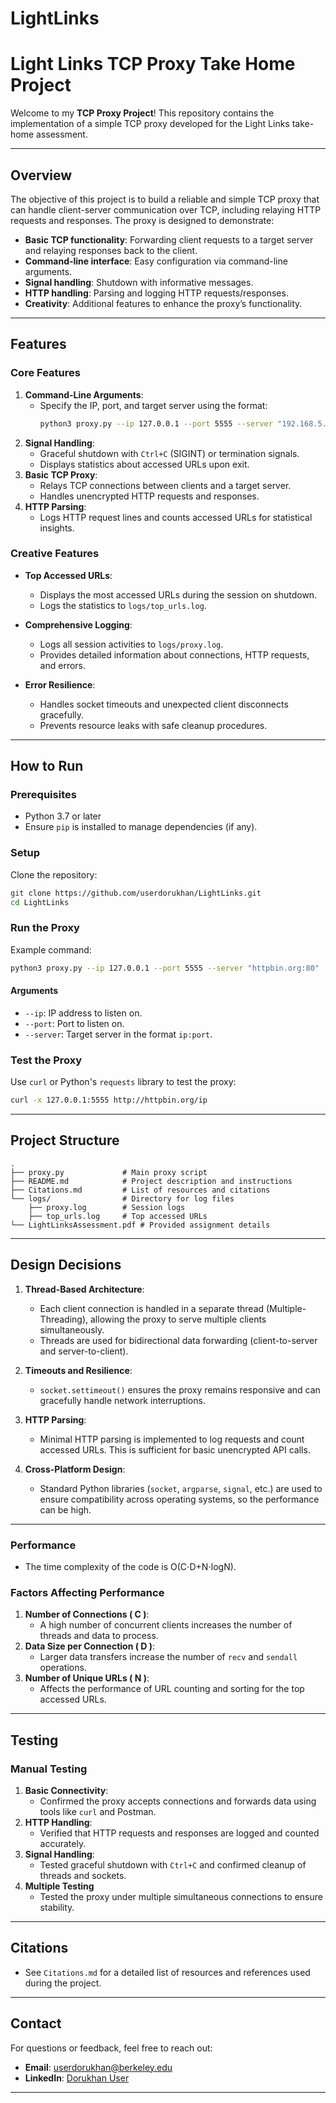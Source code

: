 # LightLinks
# Light Links TCP Proxy Take Home Project

Welcome to my **TCP Proxy Project**! This repository contains the implementation of a simple TCP proxy developed for the Light Links take-home assessment.

---

## **Overview**

The objective of this project is to build a reliable and simple TCP proxy that can handle client-server communication over TCP, including relaying HTTP requests and responses. The proxy is designed to demonstrate:

- **Basic TCP functionality**: Forwarding client requests to a target server and relaying responses back to the client.
- **Command-line interface**: Easy configuration via command-line arguments.
- **Signal handling**: Shutdown with informative messages.
- **HTTP handling**: Parsing and logging HTTP requests/responses.
- **Creativity**: Additional features to enhance the proxy’s functionality.

---

## **Features**

### **Core Features**
1. **Command-Line Arguments**:
   - Specify the IP, port, and target server using the format:
     ```bash
     python3 proxy.py --ip 127.0.0.1 --port 5555 --server "192.168.5.2:80"
     ```
2. **Signal Handling**:
   - Graceful shutdown with `Ctrl+C` (SIGINT) or termination signals.
   - Displays statistics about accessed URLs upon exit.
3. **Basic TCP Proxy**:
   - Relays TCP connections between clients and a target server.
   - Handles unencrypted HTTP requests and responses.
4. **HTTP Parsing**:
   - Logs HTTP request lines and counts accessed URLs for statistical insights.

### **Creative Features**
- **Top Accessed URLs**:
  - Displays the most accessed URLs during the session on shutdown.
  - Logs the statistics to `logs/top_urls.log`.

- **Comprehensive Logging**:
  - Logs all session activities to `logs/proxy.log`.
  - Provides detailed information about connections, HTTP requests, and errors.

- **Error Resilience**:
  - Handles socket timeouts and unexpected client disconnects gracefully.
  - Prevents resource leaks with safe cleanup procedures.

---

## **How to Run**

### **Prerequisites**
- Python 3.7 or later
- Ensure `pip` is installed to manage dependencies (if any).

### **Setup**
Clone the repository:
```bash
git clone https://github.com/userdorukhan/LightLinks.git
cd LightLinks
```

### **Run the Proxy**
Example command:
```bash
python3 proxy.py --ip 127.0.0.1 --port 5555 --server "httpbin.org:80"
```

#### **Arguments**
- `--ip`: IP address to listen on.
- `--port`: Port to listen on.
- `--server`: Target server in the format `ip:port`.

### **Test the Proxy**
Use `curl` or Python's `requests` library to test the proxy:
```bash
curl -x 127.0.0.1:5555 http://httpbin.org/ip
```

---

## **Project Structure**

```
.
├── proxy.py             # Main proxy script
├── README.md            # Project description and instructions
├── Citations.md         # List of resources and citations
└── logs/                # Directory for log files
    ├── proxy.log        # Session logs
    ├── top_urls.log     # Top accessed URLs
└── LightLinksAssessment.pdf # Provided assignment details
```

---

## **Design Decisions**

1. **Thread-Based Architecture**:
   - Each client connection is handled in a separate thread (Multiple-Threading), allowing the proxy to serve multiple clients simultaneously.
   - Threads are used for bidirectional data forwarding (client-to-server and server-to-client).

2. **Timeouts and Resilience**:
   - `socket.settimeout()` ensures the proxy remains responsive and can gracefully handle network interruptions.

3. **HTTP Parsing**:
   - Minimal HTTP parsing is implemented to log requests and count accessed URLs. This is sufficient for basic unencrypted API calls.

4. **Cross-Platform Design**:
   - Standard Python libraries (`socket`, `argparse`, `signal`, etc.) are used to ensure compatibility across operating systems, so the performance can be high.

---
### **Performance**
   - The time complexity of the code is O(C⋅D+N⋅logN).

### **Factors Affecting Performance**

1. **Number of Connections ( C )**:
   - A high number of concurrent clients increases the number of threads and data to process.
2. **Data Size per Connection ( D )**:
   - Larger data transfers increase the number of `recv` and `sendall` operations.
3. **Number of Unique URLs ( N )**:
   - Affects the performance of URL counting and sorting for the top accessed URLs.

---

## **Testing**

### **Manual Testing**
1. **Basic Connectivity**:
   - Confirmed the proxy accepts connections and forwards data using tools like `curl` and Postman.
2. **HTTP Handling**:
   - Verified that HTTP requests and responses are logged and counted accurately.
3. **Signal Handling**:
   - Tested graceful shutdown with `Ctrl+C` and confirmed cleanup of threads and sockets.
4. **Multiple Testing**
   - Tested the proxy under multiple simultaneous connections to ensure stability.

---

## **Citations**
- See `Citations.md` for a detailed list of resources and references used during the project.

---

## **Contact**

For questions or feedback, feel free to reach out:

- **Email**: userdorukhan@berkeley.edu
- **LinkedIn**: [Dorukhan User](https://www.linkedin.com/in/dorukhanuser/)

---